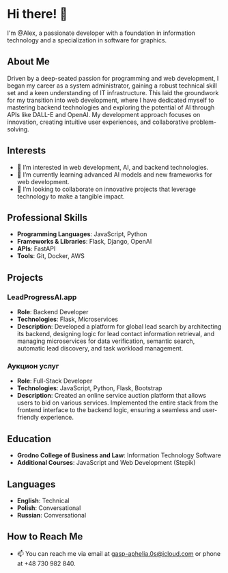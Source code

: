 # Hi there! 👋

I'm @Alex, a passionate developer with a foundation in information technology and a specialization in software for graphics.

## About Me
Driven by a deep-seated passion for programming and web development, I began my career as a system administrator, gaining a robust technical skill set and a keen understanding of IT infrastructure. This laid the groundwork for my transition into web development, where I have dedicated myself to mastering backend technologies and exploring the potential of AI through APIs like DALL-E and OpenAI. My development approach focuses on innovation, creating intuitive user experiences, and collaborative problem-solving.

## Interests
- 👀 I’m interested in web development, AI, and backend technologies.
- 🌱 I’m currently learning advanced AI models and new frameworks for web development.
- 💞️ I’m looking to collaborate on innovative projects that leverage technology to make a tangible impact.

## Professional Skills
- **Programming Languages**: JavaScript, Python
- **Frameworks & Libraries**: Flask, Django, OpenAI
- **APIs**: FastAPI
- **Tools**: Git, Docker, AWS

## Projects
### LeadProgressAI.app
- **Role**: Backend Developer
- **Technologies**: Flask, Microservices
- **Description**: Developed a platform for global lead search by architecting its backend, designing logic for lead contact information retrieval, and managing microservices for data verification, semantic search, automatic lead discovery, and task workload management.

### Аукцион услуг
- **Role**: Full-Stack Developer
- **Technologies**: JavaScript, Python, Flask, Bootstrap
- **Description**: Created an online service auction platform that allows users to bid on various services. Implemented the entire stack from the frontend interface to the backend logic, ensuring a seamless and user-friendly experience.

## Education
- **Grodno College of Business and Law**: Information Technology Software
- **Additional Courses**: JavaScript and Web Development (Stepik)

## Languages
- **English**: Technical
- **Polish**: Conversational
- **Russian**: Conversational

## How to Reach Me
- 📫 You can reach me via email at gasp-aphelia.0s@icloud.com or phone at +48 730 982 840.

<!---
Alex-Ynice/Alex-Ynice is a ✨ special ✨ repository because its `README.md` (this file) appears on your GitHub profile.
You can click the Preview link to take a look at your changes.
--->
